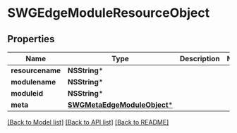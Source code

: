# SWGEdgeModuleResourceObject

## Properties
Name | Type | Description | Notes
------------ | ------------- | ------------- | -------------
**resourcename** | **NSString*** |  | 
**modulename** | **NSString*** |  | 
**moduleid** | **NSString*** |  | 
**meta** | [**SWGMetaEdgeModuleObject***](SWGMetaEdgeModuleObject.md) |  | 

[[Back to Model list]](../README.md#documentation-for-models) [[Back to API list]](../README.md#documentation-for-api-endpoints) [[Back to README]](../README.md)


